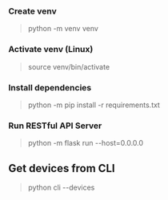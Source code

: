 ### Create venv
> python -m venv venv

### Activate venv (Linux)
> source venv/bin/activate

### Install dependencies
> python -m pip install -r requirements.txt

### Run RESTful API Server
> python -m flask run --host=0.0.0.0

## Get devices from CLI
> python cli --devices